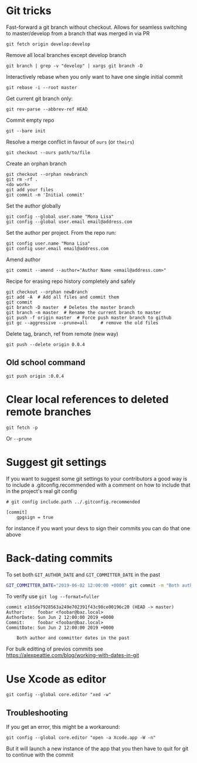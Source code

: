 # Git tricks

Fast-forward a git branch without checkout. Allows for seamless switching to master/develop from a branch that was merged in via PR

    git fetch origin develop:develop

Remove all local branches except develop branch

    git branch | grep -v "develop" | xargs git branch -D

Interactively rebase when you only want to have one single initial commit

    git rebase -i --root master

Get current git branch only:

    git rev-parse --abbrev-ref HEAD

Commit empty repo

    git --bare init

Resolve a merge conflict in favour of `ours` (or `theirs`)

    git checkout --ours path/to/file

Create an orphan branch

    git checkout --orphan newbranch
    git rm -rf .
    <do work>
    git add your files
    git commit -m 'Initial commit'

Set the author globally

    git config --global user.name "Mona Lisa"
    git config --global user.email email@address.com

Set the author per project. From the repo run:

    git config user.name "Mona Lisa"
    git config user.email email@address.com
    
Amend author

    git commit --amend --author="Author Name <email@address.com>"

Recipe for erasing repo history completely and safely

    git checkout --orphan newBranch
    git add -A  # Add all files and commit them
    git commit
    git branch -D master  # Deletes the master branch
    git branch -m master  # Rename the current branch to master
    git push -f origin master  # Force push master branch to github
    git gc --aggressive --prune=all     # remove the old files

Delete tag, branch, ref from remote (new way)

    git push --delete origin 0.0.4
    
## Old school command

    git push origin :0.0.4
    
# Clear local references to deleted remote branches

    git fetch -p

Or `--prune`

# Suggest git settings

If you want to suggest some git settings to your contributors a good way is to include a .gitconfig.recommended with a comment on how to include that in the project's real git config

```
# git config include.path ../.gitconfig.recommended

[commit]
    gpgsign = true
```

for instance if you want your devs to sign their commits you can do that one above

# Back-dating commits

To set both `GIT_AUTHOR_DATE` and `GIT_COMMITTER_DATE` in the past

```bash
GIT_COMMITTER_DATE="2019-06-02 12:00:00 +0000" git commit -m "Both author and committer dates in the past" --date="2019-06-02 12:00:00 +0000"
```

To verify use `git log --format=fuller`

```
commit e1b5de7928563a249e702391f43c98ce00196c20 (HEAD -> master)
Author:     foobar <foobar@baz.local>
AuthorDate: Sun Jun 2 12:00:00 2019 +0000
Commit:     foobar <foobar@baz.local>
CommitDate: Sun Jun 2 12:00:00 2019 +0000

    Both author and committer dates in the past
```

For bulk editting of previos commits see https://alexpeattie.com/blog/working-with-dates-in-git

# Use Xcode as editor

    git config --global core.editor "xed -w"

## Troubleshooting

If you get an error, this might be a workaround:

    git config --global core.editor "open -a Xcode.app -W -n"

But it will launch a new instance of the app that you then have to quit for git to continue with the commit
